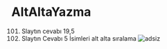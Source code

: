 # AltAltaYazma

101. Slaytın cevabı 19,5
102. Slaytın Cevabı 5
İsimleri alt alta sıralama 
![adsiz](https://cloud.githubusercontent.com/assets/13537835/23565222/5b5bdb20-0055-11e7-873a-ab756389fb8c.png)
